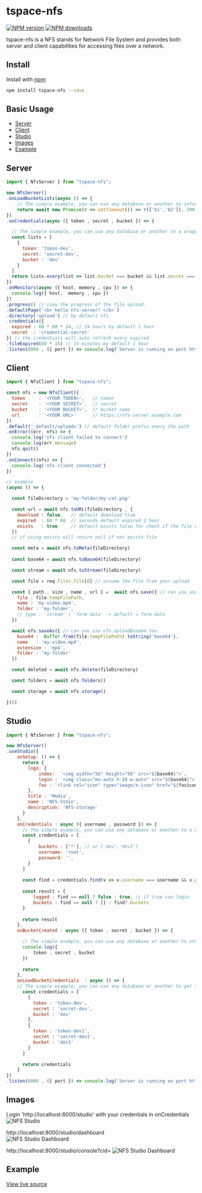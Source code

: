 # tspace-nfs

[![NPM version](https://img.shields.io/npm/v/tspace-nfs.svg)](https://www.npmjs.com)
[![NPM downloads](https://img.shields.io/npm/dm/tspace-nfs.svg)](https://www.npmjs.com)

tspace-nfs is a NFS stands for Network File System and provides both server and client capabilities for accessing files over a network.

## Install

Install with [npm](https://www.npmjs.com/):

```sh
npm install tspace-nfs --save

```
## Basic Usage
- [Server](#server)
- [Client](#client)
- [Studio](#studio)
- [Images](#images)
- [Example](#example)

## Server
```js
import { NfsServer } from "tspace-nfs";

new NfsServer()
.onLoadBucketLists(async () => {
    // The simple example, you can use any database or another to inform the server about the available bucket lists.
    return await new Promise(r => setTimeout(() => r(['b1','b2']), 200));
})
.onCredentials(async ({ token , secret , bucket }) => {

  // The simple example, you can use any database or another to a wrapper check the credentials.
  const lists = [
    {
      token: 'token-dev',
      secret: 'secret-dev',
      bucket : 'dev'
    }
  ]
  return lists.every(list => list.bucket === bucket && list.secret === secret && list.token === token)
})
.onMonitors(async ({ host, memory , cpu }) => {
  console.log({ host,  memory , cpu })
})
.progress() // view the progress of the file upload.
.defaultPage(`<b> hello nfs-server! </b>`)
.directory('upload') // by default nfs
.credentials({
  expired : 60 * 60 * 24, // 24 hours by default 1 hour
  secret  : 'credential-secret'
}) // the credentials will auto refresh every expired
.fileExpired(60 * 15) // 15 minutes by default 1 hour
.listen(8000 , ({ port }) => console.log(`Server is running on port http://localhost:${port}`))

```
## Client
```js
import { NfsClient } from "tspace-nfs";

const nfs = new NfsClient({
  token     : '<YOUR TOKEN>',   // token
  secret    : '<YOUR SECRET>',  // secret
  bucket    : '<YOUR BUCKET>',  // bucket name
  url       : '<YOUR URL>'      // https://nfs-server.example.com
})
.default('_default/uploads') // default folder prefix every the path
.onError((err, nfs) => {
  console.log('nfs client failed to connect')
  console.log(err.message)
  nfs.quit()
})
.onConnect((nfs) => {
  console.log('nfs client connected')
})

// example
(async () => {

  const fileDirectory = 'my-folder/my-cat.png'

  const url = await nfs.toURL(fileDirectory , { 
    download : false,   // default download true 
    expired  : 60 * 60  // seconds default expired 1 hour
    exists   : true     // default exists false for check if the file exists
  }) 
  // if using exists will return null if not exists file

  const meta = await nfs.toMeta(fileDirectory)
  
  const base64 = await nfs.toBase64(fileDirectory)

  const stream = await nfs.toStream(fileDirectory)

  const file = req.files.file[0] // assume the file from your upload

  const { path , size , name , url } =  await nfs.save({ // can you use nfs.upload too
    file : file.tempFilePath,
    name : 'my-video.mp4',
    folder : 'my-folder',
    // type : 'stream' | 'form-data' -> default = form-data
  })

  await nfs.saveAs({ // can you use nfs.uploadBase64 too
    base64 :  Buffer.from(file.tempFilePath).toString('base64'),
    name   : 'my-video.mp4',
    extension : 'mp4',
    folder : 'my-folder'
  })

  const deleted = await nfs.delete(fileDirectory)

  const folders = await nfs.folders()

  const storage = await nfs.storage()

})()

```

## Studio
```js
import { NfsServer } from "tspace-nfs";

new NfsServer()
.useStudio({
    onSetup: () => {
      return {
        logo: {
            index:  `<img width="56" height="56" src="${base64}">`,
            login : `<img class="mx-auto h-20 w-auto" src="${base64}">`,
            fav : `<link rel="icon" type="image/x-icon" href="${favicon}">`
        },
        title : 'Media',
        name : 'NFS-Stdio',
        description: 'NFS-storage'
      }
    },
    onCredentials : async ({ username , password }) => {
      // The simple example, you can use any database or another to a wrapper check the credentials for studio.
      const credentials = [
        {
            buckets : ['*'], // or ['dev','dev1']
            username: 'root',
            password: '',
        }
      ]
  
      const find = credentials.find(v => v.username === username && v.password === password )
  
      const result = {
          logged : find == null ? false : true, // if true can login
          buckets : find == null ? [] : find?.buckets
      }
  
      return result
    },
    onBucketCreated : async ({ token , secret , bucket }) => {

      // The simple example, you can use any database or another to store data.
      console.log({
          token , secret , bucket
      })
    
      return
    },
    onLoadBucketCredentials  : async () => {
    // The simple example, you can use any database or another to get the credentials.
      const credentials = [
        {
          token : 'token-dev', 
          secret : 'secret-dev', 
          bucket : 'dev'
        },
        {
          token : 'token-dev1', 
          secret : 'secret-dev1', 
          bucket : 'dev1'
        }
      ]

      return credentials 
    }
})
.listen(8000 , ({ port }) => console.log(`Server is running on port http://localhost:${port}/studio`))
```
## Images

Login 'http://localhost:8000/studio' with your credentials in onCredentials  
![NFS Studio](https://raw.githubusercontent.com/thanathip41/tspace-nfs/master/images/nfs-studio.png)

http://localhost:8000/studio/dashboard  
![NFS Studio Dashboard](https://raw.githubusercontent.com/thanathip41/tspace-nfs/master/images/nfs-studio-dashboard.png)

http://localhost:8000/studio/console?cid=<cid>
![NFS Studio Dashboard](https://raw.githubusercontent.com/thanathip41/tspace-nfs/master/images/nfs-studio-console.png)

## Example

[View live source](https://github.com/thanathip41/tspace-nfs/blob/master/example/src/index.ts)
